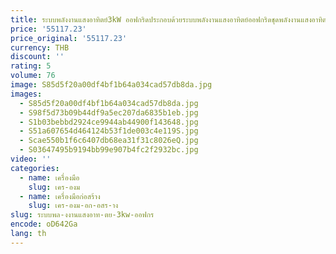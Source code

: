 ```yaml
---
title: ระบบพลังงานแสงอาทิตย์3kW ออฟกริดประกอบด้วยระบบพลังงานแสงอาทิตย์ออฟกริดชุดพลังงานแสงอาทิตย์3000W
price: '55117.23'
price_original: '55117.23'
currency: THB
discount: ''
rating: 5
volume: 76
image: S85d5f20a00df4bf1b64a034cad57db8da.jpg
images:
  - S85d5f20a00df4bf1b64a034cad57db8da.jpg
  - S98f5d73b09b44df9a5ec207da6835b1eb.jpg
  - S1b03bebbd2924ce9944ab44900f143648.jpg
  - S51a607654d464124b53f1de003c4e119S.jpg
  - Scae550b1f6c6407db68ea31f31c8026eQ.jpg
  - S03647495b9194bb99e907b4fc2f2932bc.jpg
video: ''
categories:
  - name: เครื่องมือ
    slug: เคร-องม
  - name: เครื่องมือก่อสร้าง
    slug: เคร-องม-อก-อสร-าง
slug: ระบบพล-งงานแสงอาท-ตย-3kw-ออฟกร
encode: oD642Ga
lang: th
---
```

  